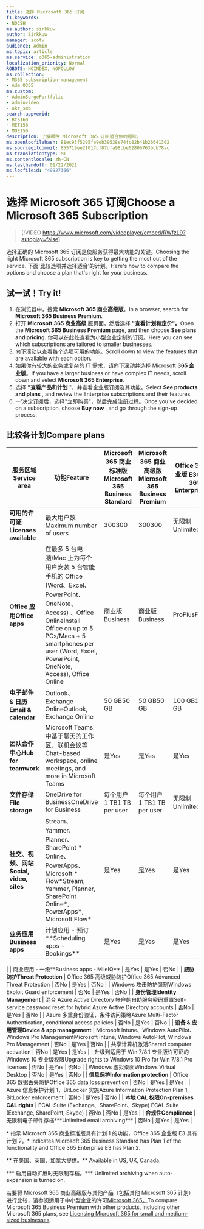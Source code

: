 ```yaml
---
title: 选择 Microsoft 365 订阅
f1.keywords:
- NOCSH
ms.author: sirkkuw
author: Sirkkuw
manager: scotv
audience: Admin
ms.topic: article
ms.service: o365-administration
localization_priority: Normal
ROBOTS: NOINDEX, NOFOLLOW
ms.collection:
- M365-subscription-management
- Adm_O365
ms.custom:
- AdminSurgePortfolio
- adminvideo
- okr_smb
search.appverid:
- BCS160
- MET150
- MOE150
description: 了解哪种 Microsoft 365 订阅适合你的组织。
ms.openlocfilehash: 81ec93f5295fe9eb39538e74fc82b41b26641302
ms.sourcegitcommit: 855719ee21017cf87dfa98cbe62806763bcb78ac
ms.translationtype: MT
ms.contentlocale: zh-CN
ms.lasthandoff: 01/22/2021
ms.locfileid: "49927366"
---
```

# <a name="choose-a-microsoft-365-subscription"></a><span data-ttu-id="49b66-103">选择 Microsoft 365 订阅</span><span class="sxs-lookup"><span data-stu-id="49b66-103">Choose a Microsoft 365 Subscription</span></span>

> [!VIDEO https://www.microsoft.com/videoplayer/embed/RWfzL9?autoplay=false]

<span data-ttu-id="49b66-104">选择正确的 Microsoft 365 订阅是使服务获得最大功能的关键。</span><span class="sxs-lookup"><span data-stu-id="49b66-104">Choosing the right Microsoft 365 subscription is key to getting the most out of the service.</span></span> <span data-ttu-id="49b66-105">下面&#39;比较选项并选择适合&#39;的计划。</span><span class="sxs-lookup"><span data-stu-id="49b66-105">Here&#39;s how to compare the options and choose a plan that&#39;s right for your business.</span></span>

## <a name="try-it"></a><span data-ttu-id="49b66-106">试一试！</span><span class="sxs-lookup"><span data-stu-id="49b66-106">Try it!</span></span>

1. <span data-ttu-id="49b66-107">在浏览器中，搜索  **Microsoft 365 商业高级版**。</span><span class="sxs-lookup"><span data-stu-id="49b66-107">In a browser, search for  **Microsoft 365 Business Premium**.</span></span>
2. <span data-ttu-id="49b66-108">打开 **Microsoft 365 商业高级** 版页面，然后选择 **"查看计划和定价"。**</span><span class="sxs-lookup"><span data-stu-id="49b66-108">Open the  **Microsoft 365 Business Premium**  page, and then choose  **See plans and pricing**.</span></span> <span data-ttu-id="49b66-109">你可以在此处查看为小型企业定制的订阅。</span><span class="sxs-lookup"><span data-stu-id="49b66-109">Here you can see which subscriptions are tailored to smaller businesses.</span></span>
3. <span data-ttu-id="49b66-110">向下滚动以查看每个选项可用的功能。</span><span class="sxs-lookup"><span data-stu-id="49b66-110">Scroll down to view the features that are available with each option.</span></span>
4. <span data-ttu-id="49b66-111">如果你有较大的业务或复杂的 IT 需求，请向下滚动并选择 Microsoft  **365 企业版**。</span><span class="sxs-lookup"><span data-stu-id="49b66-111">If you have a larger business or have complex IT needs, scroll down and select  **Microsoft 365 Enterprise**.</span></span>
5. <span data-ttu-id="49b66-112">选择  **"查看产品和计划** "，并查看企业版订阅及其功能。</span><span class="sxs-lookup"><span data-stu-id="49b66-112">Select  **See products and plans** , and review the Enterprise subscriptions and their features.</span></span>
6. <span data-ttu-id="49b66-113">一&#39;决定订阅后，选择"立即购买"，然后完成注册过程。</span><span class="sxs-lookup"><span data-stu-id="49b66-113">Once you&#39;ve decided on a subscription, choose  **Buy now** , and go through the sign-up process.</span></span>

## <a name="compare-plans"></a><span data-ttu-id="49b66-114">比较各计划</span><span class="sxs-lookup"><span data-stu-id="49b66-114">Compare plans</span></span>

| <span data-ttu-id="49b66-115">**服务区域**</span><span class="sxs-lookup"><span data-stu-id="49b66-115">**Service area**</span></span> | <span data-ttu-id="49b66-116">**功能**</span><span class="sxs-lookup"><span data-stu-id="49b66-116">**Feature**</span></span> | <span data-ttu-id="49b66-117">**Microsoft 365 商业标准版**</span><span class="sxs-lookup"><span data-stu-id="49b66-117">**Microsoft 365 Business Standard**</span></span> | <span data-ttu-id="49b66-118">**Microsoft 365 商业高级版**</span><span class="sxs-lookup"><span data-stu-id="49b66-118">**Microsoft 365 Business Premium**</span></span> | <span data-ttu-id="49b66-119">**Office 365 企业版 E3**</span><span class="sxs-lookup"><span data-stu-id="49b66-119">**Office 365 Enterprise E3**</span></span> |
| --- | --- | --- | --- | --- |
| <span data-ttu-id="49b66-120">**可用的许可证**</span><span class="sxs-lookup"><span data-stu-id="49b66-120">**Licenses available**</span></span> | <span data-ttu-id="49b66-121">最大用户数</span><span class="sxs-lookup"><span data-stu-id="49b66-121">Maximum number of users</span></span> | <span data-ttu-id="49b66-122">300</span><span class="sxs-lookup"><span data-stu-id="49b66-122">300</span></span> | <span data-ttu-id="49b66-123">300</span><span class="sxs-lookup"><span data-stu-id="49b66-123">300</span></span> | <span data-ttu-id="49b66-124">无限制</span><span class="sxs-lookup"><span data-stu-id="49b66-124">Unlimited</span></span> |
| <span data-ttu-id="49b66-125">**Office 应用**</span><span class="sxs-lookup"><span data-stu-id="49b66-125">**Office apps**</span></span> | <span data-ttu-id="49b66-126">在最多 5 台电脑/Mac 上为每个用户安装 5 台智能手机的 Office (Word、Excel、PowerPoint、OneNote、Access) 、Office Online</span><span class="sxs-lookup"><span data-stu-id="49b66-126">Install Office on up to 5 PCs/Macs + 5 smartphones per user (Word, Excel, PowerPoint, OneNote, Access), Office Online</span></span> | <span data-ttu-id="49b66-127">商业版</span><span class="sxs-lookup"><span data-stu-id="49b66-127">Business</span></span> | <span data-ttu-id="49b66-128">商业版</span><span class="sxs-lookup"><span data-stu-id="49b66-128">Business</span></span> | <span data-ttu-id="49b66-129">ProPlus</span><span class="sxs-lookup"><span data-stu-id="49b66-129">ProPlus</span></span> |
| <span data-ttu-id="49b66-130">**电子邮件 &amp; 日历**</span><span class="sxs-lookup"><span data-stu-id="49b66-130">**Email &amp; calendar**</span></span> | <span data-ttu-id="49b66-131">Outlook、Exchange Online</span><span class="sxs-lookup"><span data-stu-id="49b66-131">Outlook, Exchange Online</span></span> | <span data-ttu-id="49b66-132">50 GB</span><span class="sxs-lookup"><span data-stu-id="49b66-132">50 GB</span></span> | <span data-ttu-id="49b66-133">50 GB</span><span class="sxs-lookup"><span data-stu-id="49b66-133">50 GB</span></span> | <span data-ttu-id="49b66-134">100 GB</span><span class="sxs-lookup"><span data-stu-id="49b66-134">100 GB</span></span> |
| <span data-ttu-id="49b66-135">**团队合作中心**</span><span class="sxs-lookup"><span data-stu-id="49b66-135">**Hub for teamwork**</span></span> | <span data-ttu-id="49b66-136">Microsoft Teams 中基于聊天的工作区、联机会议等</span><span class="sxs-lookup"><span data-stu-id="49b66-136">Chat-based workspace, online meetings, and more in Microsoft Teams</span></span> | <span data-ttu-id="49b66-137">是</span><span class="sxs-lookup"><span data-stu-id="49b66-137">Yes</span></span> | <span data-ttu-id="49b66-138">是</span><span class="sxs-lookup"><span data-stu-id="49b66-138">Yes</span></span> | <span data-ttu-id="49b66-139">是</span><span class="sxs-lookup"><span data-stu-id="49b66-139">Yes</span></span> |
| <span data-ttu-id="49b66-140">**文件存储**</span><span class="sxs-lookup"><span data-stu-id="49b66-140">**File storage**</span></span> | <span data-ttu-id="49b66-141">OneDrive for Business</span><span class="sxs-lookup"><span data-stu-id="49b66-141">OneDrive for Business</span></span> | <span data-ttu-id="49b66-142">每个用户 1 TB</span><span class="sxs-lookup"><span data-stu-id="49b66-142">1 TB per user</span></span> | <span data-ttu-id="49b66-143">每个用户 1 TB</span><span class="sxs-lookup"><span data-stu-id="49b66-143">1 TB per user</span></span> | <span data-ttu-id="49b66-144">无限制</span><span class="sxs-lookup"><span data-stu-id="49b66-144">Unlimited</span></span> |
| <span data-ttu-id="49b66-145">**社交、视频、网站**</span><span class="sxs-lookup"><span data-stu-id="49b66-145">**Social, video, sites**</span></span> | <span data-ttu-id="49b66-146">Stream、Yammer、Planner、SharePoint \* Online、PowerApps、Microsoft \* Flow\*</span><span class="sxs-lookup"><span data-stu-id="49b66-146">Stream, Yammer, Planner, SharePoint Online\*, PowerApps\*, Microsoft Flow\*</span></span> | <span data-ttu-id="49b66-147">是</span><span class="sxs-lookup"><span data-stu-id="49b66-147">Yes</span></span> | <span data-ttu-id="49b66-148">是</span><span class="sxs-lookup"><span data-stu-id="49b66-148">Yes</span></span> | <span data-ttu-id="49b66-149">是</span><span class="sxs-lookup"><span data-stu-id="49b66-149">Yes</span></span> |
| <span data-ttu-id="49b66-150">**业务应用**</span><span class="sxs-lookup"><span data-stu-id="49b66-150">**Business apps**</span></span> | <span data-ttu-id="49b66-151">计划应用 - 预订\*\*</span><span class="sxs-lookup"><span data-stu-id="49b66-151">Scheduling apps - Bookings\*\*</span></span> | <span data-ttu-id="49b66-152">是</span><span class="sxs-lookup"><span data-stu-id="49b66-152">Yes</span></span> | <span data-ttu-id="49b66-153">是</span><span class="sxs-lookup"><span data-stu-id="49b66-153">Yes</span></span> | <span data-ttu-id="49b66-154">是</span><span class="sxs-lookup"><span data-stu-id="49b66-154">Yes</span></span> |
|
 | <span data-ttu-id="49b66-155">商业应用 - 一级\*\*</span><span class="sxs-lookup"><span data-stu-id="49b66-155">Business apps - MileIQ\*\*</span></span> | <span data-ttu-id="49b66-156">是</span><span class="sxs-lookup"><span data-stu-id="49b66-156">Yes</span></span> | <span data-ttu-id="49b66-157">是</span><span class="sxs-lookup"><span data-stu-id="49b66-157">Yes</span></span> | <span data-ttu-id="49b66-158">否</span><span class="sxs-lookup"><span data-stu-id="49b66-158">No</span></span> |
| <span data-ttu-id="49b66-159">**威胁防护**</span><span class="sxs-lookup"><span data-stu-id="49b66-159">**Threat Protection**</span></span> | <span data-ttu-id="49b66-160">Office 365 高级威胁防护</span><span class="sxs-lookup"><span data-stu-id="49b66-160">Office 365 Advanced Threat Protection</span></span> | <span data-ttu-id="49b66-161">否</span><span class="sxs-lookup"><span data-stu-id="49b66-161">No</span></span> | <span data-ttu-id="49b66-162">是</span><span class="sxs-lookup"><span data-stu-id="49b66-162">Yes</span></span> | <span data-ttu-id="49b66-163">否</span><span class="sxs-lookup"><span data-stu-id="49b66-163">No</span></span> |
 | <span data-ttu-id="49b66-164">Windows 攻击防护强制</span><span class="sxs-lookup"><span data-stu-id="49b66-164">Windows Exploit Guard enforcement</span></span> | <span data-ttu-id="49b66-165">否</span><span class="sxs-lookup"><span data-stu-id="49b66-165">No</span></span> | <span data-ttu-id="49b66-166">是</span><span class="sxs-lookup"><span data-stu-id="49b66-166">Yes</span></span> | <span data-ttu-id="49b66-167">否</span><span class="sxs-lookup"><span data-stu-id="49b66-167">No</span></span> |
| <span data-ttu-id="49b66-168">**身份管理**</span><span class="sxs-lookup"><span data-stu-id="49b66-168">**Identity Management**</span></span> | <span data-ttu-id="49b66-169">混合 Azure Active Directory 帐户的自助服务密码重置</span><span class="sxs-lookup"><span data-stu-id="49b66-169">Self-service password reset for hybrid Azure Active Directory accounts</span></span> | <span data-ttu-id="49b66-170">否</span><span class="sxs-lookup"><span data-stu-id="49b66-170">No</span></span> | <span data-ttu-id="49b66-171">是</span><span class="sxs-lookup"><span data-stu-id="49b66-171">Yes</span></span> | <span data-ttu-id="49b66-172">否</span><span class="sxs-lookup"><span data-stu-id="49b66-172">No</span></span> |
 | <span data-ttu-id="49b66-173">Azure 多重身份验证，条件访问策略</span><span class="sxs-lookup"><span data-stu-id="49b66-173">Azure Multi-Factor Authentication, conditional access policies</span></span> | <span data-ttu-id="49b66-174">否</span><span class="sxs-lookup"><span data-stu-id="49b66-174">No</span></span> | <span data-ttu-id="49b66-175">是</span><span class="sxs-lookup"><span data-stu-id="49b66-175">Yes</span></span> | <span data-ttu-id="49b66-176">否</span><span class="sxs-lookup"><span data-stu-id="49b66-176">No</span></span> |
| <span data-ttu-id="49b66-177">**设备 &amp; 应用管理**</span><span class="sxs-lookup"><span data-stu-id="49b66-177">**Device &amp; app management**</span></span> | <span data-ttu-id="49b66-178">Microsoft Intune、Windows AutoPilot、Windows Pro Management</span><span class="sxs-lookup"><span data-stu-id="49b66-178">Microsoft Intune, Windows AutoPilot, Windows Pro Management</span></span> | <span data-ttu-id="49b66-179">否</span><span class="sxs-lookup"><span data-stu-id="49b66-179">No</span></span> | <span data-ttu-id="49b66-180">是</span><span class="sxs-lookup"><span data-stu-id="49b66-180">Yes</span></span> | <span data-ttu-id="49b66-181">否</span><span class="sxs-lookup"><span data-stu-id="49b66-181">No</span></span> |
 | <span data-ttu-id="49b66-182">共享计算机激活</span><span class="sxs-lookup"><span data-stu-id="49b66-182">Shared computer activation</span></span> | <span data-ttu-id="49b66-183">否</span><span class="sxs-lookup"><span data-stu-id="49b66-183">No</span></span> | <span data-ttu-id="49b66-184">是</span><span class="sxs-lookup"><span data-stu-id="49b66-184">Yes</span></span> | <span data-ttu-id="49b66-185">是</span><span class="sxs-lookup"><span data-stu-id="49b66-185">Yes</span></span> |
 | <span data-ttu-id="49b66-186">升级到适用于 Win 7/8.1 专业版许可证的 Windows 10 专业版权限</span><span class="sxs-lookup"><span data-stu-id="49b66-186">Upgrade rights to Windows 10 Pro for Win 7/8.1 Pro licenses</span></span> | <span data-ttu-id="49b66-187">否</span><span class="sxs-lookup"><span data-stu-id="49b66-187">No</span></span> | <span data-ttu-id="49b66-188">是</span><span class="sxs-lookup"><span data-stu-id="49b66-188">Yes</span></span> | <span data-ttu-id="49b66-189">否</span><span class="sxs-lookup"><span data-stu-id="49b66-189">No</span></span> |
 | <span data-ttu-id="49b66-190">Windows 虚拟桌面</span><span class="sxs-lookup"><span data-stu-id="49b66-190">Windows Virtual Desktop</span></span> | <span data-ttu-id="49b66-191">否</span><span class="sxs-lookup"><span data-stu-id="49b66-191">No</span></span> | <span data-ttu-id="49b66-192">是</span><span class="sxs-lookup"><span data-stu-id="49b66-192">Yes</span></span> | <span data-ttu-id="49b66-193">否</span><span class="sxs-lookup"><span data-stu-id="49b66-193">No</span></span> |
| <span data-ttu-id="49b66-194">**信息保护**</span><span class="sxs-lookup"><span data-stu-id="49b66-194">**Information protection**</span></span> | <span data-ttu-id="49b66-195">Office 365 数据丢失防护</span><span class="sxs-lookup"><span data-stu-id="49b66-195">Office 365 data loss prevention</span></span> | <span data-ttu-id="49b66-196">否</span><span class="sxs-lookup"><span data-stu-id="49b66-196">No</span></span> | <span data-ttu-id="49b66-197">是</span><span class="sxs-lookup"><span data-stu-id="49b66-197">Yes</span></span> | <span data-ttu-id="49b66-198">是</span><span class="sxs-lookup"><span data-stu-id="49b66-198">Yes</span></span> |
 | <span data-ttu-id="49b66-199">Azure 信息保护计划 1，BitLocker 实施</span><span class="sxs-lookup"><span data-stu-id="49b66-199">Azure Information Protection Plan 1, BitLocker enforcement</span></span> | <span data-ttu-id="49b66-200">否</span><span class="sxs-lookup"><span data-stu-id="49b66-200">No</span></span> | <span data-ttu-id="49b66-201">是</span><span class="sxs-lookup"><span data-stu-id="49b66-201">Yes</span></span> | <span data-ttu-id="49b66-202">否</span><span class="sxs-lookup"><span data-stu-id="49b66-202">No</span></span> |
| <span data-ttu-id="49b66-203">**本地 CAL 权限**</span><span class="sxs-lookup"><span data-stu-id="49b66-203">**On-premises CAL rights**</span></span> | <span data-ttu-id="49b66-204">ECAL Suite (Exchange、SharePoint、Skype) </span><span class="sxs-lookup"><span data-stu-id="49b66-204">ECAL Suite (Exchange, SharePoint, Skype)</span></span> | <span data-ttu-id="49b66-205">否</span><span class="sxs-lookup"><span data-stu-id="49b66-205">No</span></span> | <span data-ttu-id="49b66-206">否</span><span class="sxs-lookup"><span data-stu-id="49b66-206">No</span></span> | <span data-ttu-id="49b66-207">是</span><span class="sxs-lookup"><span data-stu-id="49b66-207">Yes</span></span> |
| <span data-ttu-id="49b66-208">**合规性**</span><span class="sxs-lookup"><span data-stu-id="49b66-208">**Compliance**</span></span> | <span data-ttu-id="49b66-209">无限制电子邮件存档\*\*\*</span><span class="sxs-lookup"><span data-stu-id="49b66-209">Unlimited email archiving\*\*\*</span></span> | <span data-ttu-id="49b66-210">否</span><span class="sxs-lookup"><span data-stu-id="49b66-210">No</span></span> | <span data-ttu-id="49b66-211">是</span><span class="sxs-lookup"><span data-stu-id="49b66-211">Yes</span></span> | <span data-ttu-id="49b66-212">是</span><span class="sxs-lookup"><span data-stu-id="49b66-212">Yes</span></span> |

<span data-ttu-id="49b66-213">\* 指示 Microsoft 365 商业标准版具有计划 1 的功能，Office 365 企业版 E3 具有计划 2。</span><span class="sxs-lookup"><span data-stu-id="49b66-213">\* Indicates Microsoft 365 Business Standard has Plan 1 of the functionality and Office 365 Enterprise E3 has Plan 2.</span></span>

<span data-ttu-id="49b66-214">\*\* 在美国、英国、加拿大提供。</span><span class="sxs-lookup"><span data-stu-id="49b66-214">\*\* Available in US, UK, Canada.</span></span>

<span data-ttu-id="49b66-215">\*\*\* 启用自动扩展时无限制存档。</span><span class="sxs-lookup"><span data-stu-id="49b66-215">\*\*\* Unlimited archiving when auto-expansion is turned on.</span></span>

<span data-ttu-id="49b66-216">若要将 Microsoft 365 商业高级版与其他产品（包括其他 Microsoft 365 计划）进行比较，请参阅适用于中小型企业的许可[Microsoft 365。](https://docs.microsoft.com/office365/servicedescriptions/microsoft-365-service-descriptions/licensing-microsoft-365-in-smb)</span><span class="sxs-lookup"><span data-stu-id="49b66-216">To compare Microsoft 365 Business Premium with other products, including other Microsoft 365 plans, see [Licensing Microsoft 365 for small and medium-sized businesses](https://docs.microsoft.com/office365/servicedescriptions/microsoft-365-service-descriptions/licensing-microsoft-365-in-smb).</span></span>